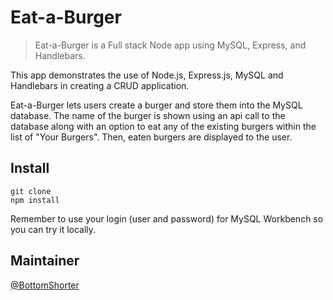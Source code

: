 # Eat-a-Burger

> Eat-a-Burger is a Full stack Node app using MySQL, Express, and Handlebars.

This app demonstrates the use of Node.js, Express.js, MySQL and Handlebars in creating a CRUD application. 

Eat-a-Burger lets users create a burger and store them into the MySQL database.  The name of the burger is shown using an api call to the database along with an option to eat any of the existing burgers within the list of "Your Burgers". Then, eaten burgers are displayed to the user.

## Install

```
git clone
npm install
```

Remember to use your login (user and password) for MySQL Workbench so you can try it locally.

## Maintainer

[@BottomShorter](https://github.com/bottomshorter)
